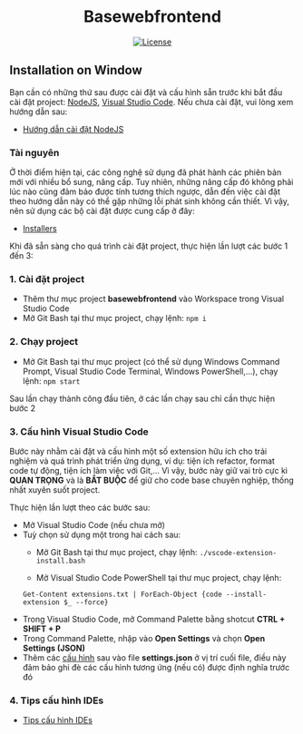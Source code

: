 <h1 align="center">Basewebfrontend</h1>

<div align="center">

[![License](https://img.shields.io/badge/License-BSD%203--Clause-blue.svg)](https://opensource.org/licenses/BSD-3-Clause)

</div>

## Installation on Window

Bạn cần có những thứ sau được cài đặt và cấu hình sẵn trước khi bắt đầu cài đặt project: [NodeJS](https://nodejs.org/en/), [Visual Studio Code](https://code.visualstudio.com/). Nếu chưa cài đặt, vui lòng xem hướng dẫn sau: 
  * [Hướng dẫn cài đặt NodeJS]()

### Tài nguyên
Ở thời điểm hiện tại, các công nghệ sử dụng đã phát hành các phiên bản mới với nhiều bổ sung, nâng cấp. Tuy nhiên, những nâng cấp đó không phải lúc nào cũng đảm bảo được tính
tương thích ngược, dẫn đến việc cài đặt theo hướng dẫn này có thể gặp những lỗi phát sinh không cần thiết. Vì vậy, nên sử dụng các bộ cài đặt được cung cấp ở đây:
* [Installers](https://drive.google.com/drive/folders/1r4VCwCz2JZGg9-LxQFPNw1aTZJl9gYp3?usp=sharing)

Khi đã sẵn sàng cho quá trình cài đặt project, thực hiện lần lượt các bước 1 đến 3:
### 1. Cài đặt project
* Thêm thư mục project <b>basewebfrontend</b> vào Workspace trong Visual Studio Code
* Mở Git Bash tại thư mục project, chạy lệnh: `npm i`

### 2. Chạy project
* Mở Git Bash tại thư mục project (có thể sử dụng Windows Command Prompt, Visual Studio Code Terminal, Windows PowerShell,...), chạy lệnh: `npm start`

Sau lần chạy thành công đầu tiên, ở các lần chạy sau chỉ cần thực hiện bước 2

### 3. Cấu hình Visual Studio Code
Bước này nhằm cài đặt và cấu hình một số extension hữu ích cho trải nghiệm và quá trình phát triển ứng dụng, ví dụ: tiện ích refactor, format code tự động, tiện ích làm việc với Git,... Vì vậy, bước này giữ vai trò cực kì <b>QUAN TRỌNG</b> và là <b>BẮT BUỘC</b> để giữ cho code base chuyên nghiệp, thống nhất xuyên suốt project.

Thực hiện lần lượt theo các bước sau:
* Mở Visual Studio Code (nếu chưa mở)
* Tuỳ chọn sử dụng một trong hai cách sau:
  * Mở Git Bash tại thư mục project, chạy lệnh: `./vscode-extension-install.bash`
  
  * Mở Visual Studio Code PowerShell tại thư mục project, chạy lệnh:
  ```
  Get-Content extensions.txt | ForEach-Object {code --install-extension $_ --force}
  ```
* Trong Visual Studio Code, mở Command Palette bằng shotcut <b>CTRL + SHIFT + P</b>
* Trong Command Palette, nhập vào <b>Open Settings</b> và chọn <b>Open Settings (JSON)</b>
* Thêm các [cấu hình](https://drive.google.com/file/d/1QMVt9ZhpRbvikHA05sTEp4tg9ehwklCt/view?usp=sharing) sau vào file <b>settings.json</b> ở vị trí cuối file, điều này đảm bảo
ghi đè các cấu hình tương ứng (nếu có) được định nghĩa trước đó

### 4. Tips cấu hình IDEs
* [Tips cấu hình IDEs](https://drive.google.com/file/d/1fKf7MTXCSlk1VpL6iACoHWCvqeE6Ldgc/view?usp=sharing)
